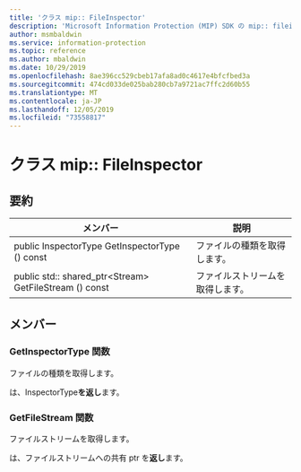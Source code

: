 ```yaml
---
title: 'クラス mip:: FileInspector'
description: 'Microsoft Information Protection (MIP) SDK の mip:: fileinspector クラスに関するドキュメントを示します。'
author: msmbaldwin
ms.service: information-protection
ms.topic: reference
ms.author: mbaldwin
ms.date: 10/29/2019
ms.openlocfilehash: 8ae396cc529cbeb17afa8ad0c4617e4bfcfbed3a
ms.sourcegitcommit: 474cd033de025bab280cb7a9721ac7ffc2d60b55
ms.translationtype: MT
ms.contentlocale: ja-JP
ms.lasthandoff: 12/05/2019
ms.locfileid: "73558817"
---
```

# <a name="class-mipfileinspector"></a>クラス mip:: FileInspector 
  
## <a name="summary"></a>要約
 メンバー                        | 説明                                
--------------------------------|---------------------------------------------
public InspectorType GetInspectorType () const  |  ファイルの種類を取得します。
public std:: shared_ptr\<Stream\> GetFileStream () const  |  ファイルストリームを取得します。
  
## <a name="members"></a>メンバー
  
### <a name="getinspectortype-function"></a>GetInspectorType 関数
ファイルの種類を取得します。

  
は、InspectorType**を返し**ます。
  
### <a name="getfilestream-function"></a>GetFileStream 関数
ファイルストリームを取得します。

  
は、ファイルストリームへの共有 ptr を**返し**ます。